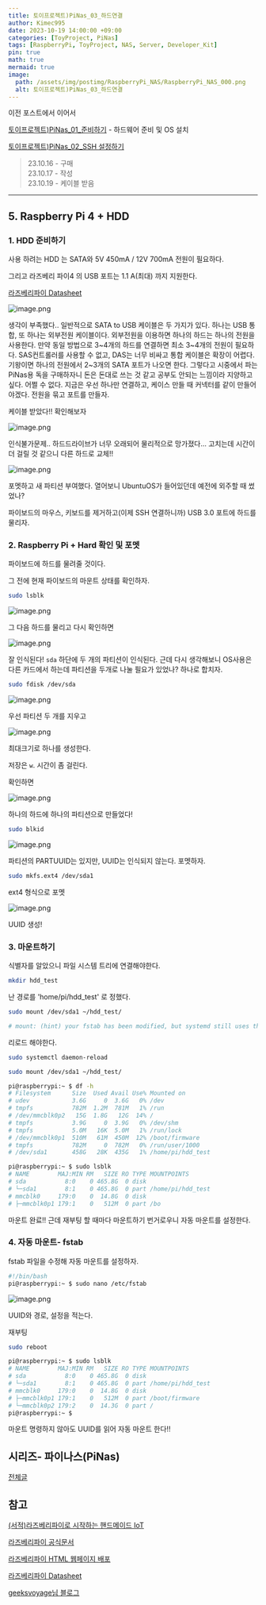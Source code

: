```yaml
---
title: 토이프로젝트)PiNas_03_하드연결
author: Kimec995
date: 2023-10-19 14:00:00 +09:00
categories: [ToyProject, PiNas]
tags: [RaspberryPi, ToyProject, NAS, Server, Developer_Kit]
pin: true
math: true
mermaid: true
image: 
  path: /assets/img/postimg/RaspberryPi_NAS/RaspberryPi_NAS_000.png
  alt: 토이프로젝트)PiNas_03_하드연결
---
```

이전 포스트에서 이어서

[토이프로젝트)PiNas_01_준비하기](https://kimec995.github.io/posts/PiNas01/) - 하드웨어 준비 및 OS 설치

[토이프로젝트)PiNas_02_SSH 설정하기](https://kimec995.github.io/posts/PiNas02/)


> 23.10.16 - 구매\
> 23.10.17 - 작성\
> 23.10.19 - 케이블 받음

---

## 5. Raspberry Pi 4 + HDD

### 1. HDD 준비하기

사용 하려는 HDD 는 SATA와 5V 450mA / 12V 700mA 전원이 필요하다. 

그리고 라즈베리 파이4 의 USB 포트는 1.1 A(최대) 까지 지원한다.

[라즈베리파이 Datasheet](https://datasheets.raspberrypi.com/rpi4/raspberry-pi-4-datasheet.pdf)

![image.png](\assets\img\postimg\RaspberryPi_NAS\RaspberryPi_NAS_22.png)

생각이 부족했다.. 일반적으로 SATA to USB 케이블은 두 가지가 있다. 하나는 USB 통합, 또 하나는 외부전원 케이블이다. 외부전원을 이용하면 하나의 하드는 하나의 전원을 사용한다. 만약 동일 방법으로 3~4개의 하드를 연결하면 최소 3~4개의 전원이 필요하다. SAS컨트롤러를 사용할 수 없고, DAS는 너무 비싸고 통합 케이블은 확장이 어렵다. 기왕이면 하나의 전원에서 2~3개의 SATA 포트가 나오면 한다. 그렇다고 시중에서 파는 PiNas용 독을 구매하자니 돈은 돈대로 쓰는 것 같고 공부도 안되는 느낌이라 지양하고 싶다. 어쩔 수 없다. 지금은 우선 하나만 연결하고, 케이스 만들 때 커넥터를 같이 만들어야겠다. 전원을 묶고 포트를 만들자.

케이블 받았다!! 확인해보자

![image.png](\assets\img\postimg\RaspberryPi_NAS\RaspberryPi_NAS_23.png)

인식불가문제.. 하드드라이브가 너무 오래되어 물리적으로 망가졌다... 고치는데 시간이 더 걸릴 것 같으니 다른 하드로 교체!!

![image.png](\assets\img\postimg\RaspberryPi_NAS\RaspberryPi_NAS_24.png)

포멧하고 새 파티션 부여했다. 열어보니 UbuntuOS가 들어있던데 예전에 외주할 때 썼었나?

파이보드의 마우스, 키보드를 제거하고(이제 SSH 연결하니까) USB 3.0 포트에 하드를 물리자.

### 2. Raspberry Pi + Hard 확인 및 포멧

파이보드에 하드를 물려줄 것이다.

그 전에 현재 파이보드의 마운트 상태를 확인하자.

```bash
sudo lsblk
```

![image.png](\assets\img\postimg\RaspberryPi_NAS\RaspberryPi_NAS_26.png)

그 다음 하드를 물리고 다시 확인하면

![image.png](\assets\img\postimg\RaspberryPi_NAS\RaspberryPi_NAS_27.png)

잘 인식된다!
`sda` 하단에 두 개의 파티션이 인식된다. 근데 다시 생각해보니 OS사용은 다른 카드에서 하는데 파티션을 두개로 나눌 필요가 있었나? 하나로 합치자.

```bash
sudo fdisk /dev/sda
```

![image.png](\assets\img\postimg\RaspberryPi_NAS\RaspberryPi_NAS_28.png)

우선 파티션 두 개를 지우고

![image.png](\assets\img\postimg\RaspberryPi_NAS\RaspberryPi_NAS_29.png)

최대크기로 하나를 생성한다.

저장은 `w`. 시간이 좀 걸린다.

확인하면 

![image.png](\assets\img\postimg\RaspberryPi_NAS\RaspberryPi_NAS_30.png)

하나의 하드에 하나의 파티션으로 만들었다!

```bash
sudo blkid
```

![image.png](\assets\img\postimg\RaspberryPi_NAS\RaspberryPi_NAS_31.png)

파티션의 PARTUUID는 있지만, UUID는 인식되지 않는다. 포멧하자.

```bash
sudo mkfs.ext4 /dev/sda1
```

ext4 형식으로 포멧

![image.png](\assets\img\postimg\RaspberryPi_NAS\RaspberryPi_NAS_32.png)

UUID 생성!

### 3. 마운트하기
식별자를 알았으니 파일 시스템 트리에 연결해야한다.

```bash
mkdir hdd_test
```
난 경로를 'home/pi/hdd_test' 로 정했다.

```bash
sudo mount /dev/sda1 ~/hdd_test/
```

```bash
# mount: (hint) your fstab has been modified, but systemd still uses the old version; use 'systemctl daemon-reload' to reload.
```

리로드 해야한다.

```bash
sudo systemctl daemon-reload
```

```bash
sudo mount /dev/sda1 ~/hdd_test/
```

```bash
pi@raspberrypi:~ $ df -h
# Filesystem      Size  Used Avail Use% Mounted on
# udev            3.6G     0  3.6G   0% /dev
# tmpfs           782M  1.2M  781M   1% /run
# /dev/mmcblk0p2   15G  1.8G   12G  14% /
# tmpfs           3.9G     0  3.9G   0% /dev/shm
# tmpfs           5.0M   16K  5.0M   1% /run/lock
# /dev/mmcblk0p1  510M   61M  450M  12% /boot/firmware
# tmpfs           782M     0  782M   0% /run/user/1000
# /dev/sda1       458G   28K  435G   1% /home/pi/hdd_test
```

```bash
pi@raspberrypi:~ $ sudo lsblk
# NAME        MAJ:MIN RM   SIZE RO TYPE MOUNTPOINTS
# sda           8:0    0 465.8G  0 disk
# └─sda1        8:1    0 465.8G  0 part /home/pi/hdd_test
# mmcblk0     179:0    0  14.8G  0 disk
# ├─mmcblk0p1 179:1    0   512M  0 part /bo
```

마운트 완료!! 근데 재부팅 할 때마다 마운트하기 번거로우니 자동 마운트를 설정한다.

### 4. 자동 마운트- fstab

fstab 파일을 수정해 자동 마운트를 설정하자.

```bash
#!/bin/bash
pi@raspberrypi:~ $ sudo nano /etc/fstab
```
![image.png](\assets\img\postimg\RaspberryPi_NAS\RaspberryPi_NAS_33.png)

UUID와 경로, 설정을 적는다.

재부팅

```bash
sudo reboot
```

```bash
pi@raspberrypi:~ $ sudo lsblk
# NAME        MAJ:MIN RM   SIZE RO TYPE MOUNTPOINTS
# sda           8:0    0 465.8G  0 disk
# └─sda1        8:1    0 465.8G  0 part /home/pi/hdd_test
# mmcblk0     179:0    0  14.8G  0 disk
# ├─mmcblk0p1 179:1    0   512M  0 part /boot/firmware
# └─mmcblk0p2 179:2    0  14.3G  0 part /
pi@raspberrypi:~ $

```

마운트 명령하지 않아도 UUID를 읽어 자동 마운트 한다!!

## 시리즈- 파이나스(PiNas)

[전체글](https://kimec995.github.io/categories/pinas/)


## 참고
[(서적)라즈베리파이로 시작하는 핸드메이드 IoT](https://product.kyobobook.co.kr/detail/S000001934230)

[라즈베리파이 공식문서](https://www.raspberrypi.com/tutorials/nas-box-raspberry-pi-tutorial/)

[라즈베리파이 HTML 웹페이지 배포](https://www.seeedstudio.com/blog/2020/06/23/setup-a-raspberry-pi-web-server-and-easily-build-an-html-webpage-m/)

[라즈베리파이 Datasheet](https://datasheets.raspberrypi.com/rpi4/raspberry-pi-4-datasheet.pdf)

[geeksvoyage님 블로그](https://geeksvoyage.com/raspberry%20pi4/hdd-for-pi4/)